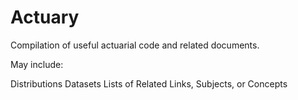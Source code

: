# Actuary
Compilation of useful actuarial code and related documents.

May include:

Distributions
Datasets
Lists of Related Links, Subjects, or Concepts

